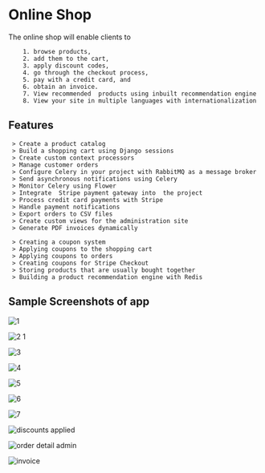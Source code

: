 # Online Shop
The online shop will enable clients to 
```
    1. browse products, 
    2. add them to the cart, 
    3. apply discount codes, 
    4. go through the checkout process, 
    5. pay with a credit card, and 
    6. obtain an invoice. 
    7. View recommended  products using inbuilt recommendation engine
    8. View your site in multiple languages with internationalization  
```
## Features 
```
 > Create a product catalog
 > Build a shopping cart using Django sessions
 > Create custom context processors
 > Manage customer orders
 > Configure Celery in your project with RabbitMQ as a message broker
 > Send asynchronous notifications using Celery
 > Monitor Celery using Flower
 > Integrate  Stripe payment gateway into  the project
 > Process credit card payments with Stripe
 > Handle payment notifications
 > Export orders to CSV files
 > Create custom views for the administration site
 > Generate PDF invoices dynamically
 
 > Creating a coupon system
 > Applying coupons to the shopping cart
 > Applying coupons to orders
 > Creating coupons for Stripe Checkout
 > Storing products that are usually bought together
 > Building a product recommendation engine with Redis
```
## Sample Screenshots of app

![1](https://github.com/natcobbinah/Online_Shop_Django/assets/10479361/77044194-dd1b-4553-ba4b-149e6a83bf74)

![2 1](https://github.com/natcobbinah/Online_Shop_Django/assets/10479361/51281abd-de1e-4509-bc59-90acd5dff3b3)

![3](https://github.com/natcobbinah/Online_Shop_Django/assets/10479361/cfd0280c-1586-4775-ad66-4990658c0d2c)

![4](https://github.com/natcobbinah/Online_Shop_Django/assets/10479361/28d005d9-68e5-40c3-abc5-3c82901f5d11)

![5](https://github.com/natcobbinah/Online_Shop_Django/assets/10479361/ff281770-f94b-491e-a8e8-051aa7d98b4e)

![6](https://github.com/natcobbinah/Online_Shop_Django/assets/10479361/e368077c-0014-4bd0-af9d-4446ce87fceb)

![7](https://github.com/natcobbinah/Online_Shop_Django/assets/10479361/dd0f49d2-cdc2-43b8-8cfc-e256827527ff)

![discounts applied](https://github.com/natcobbinah/Online_Shop_Django/assets/10479361/5ee7432b-b67a-49e0-bbe6-82f3768db9e6)

![order detail admin](https://github.com/natcobbinah/Online_Shop_Django/assets/10479361/984d6cf5-c77a-4ca2-93e3-fe73b91d1966)

![invoice](https://github.com/natcobbinah/Online_Shop_Django/assets/10479361/1721145b-798f-40ed-8d18-0f2a00c6a7e7)



